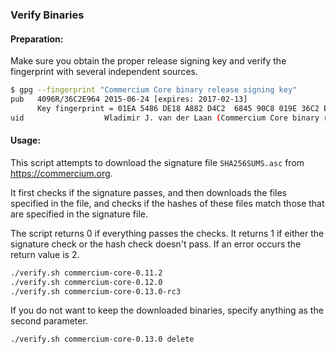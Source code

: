### Verify Binaries

#### Preparation:

Make sure you obtain the proper release signing key and verify the fingerprint with several independent sources.

```sh
$ gpg --fingerprint "Commercium Core binary release signing key"
pub   4096R/36C2E964 2015-06-24 [expires: 2017-02-13]
      Key fingerprint = 01EA 5486 DE18 A882 D4C2  6845 90C8 019E 36C2 E964
uid                  Wladimir J. van der Laan (Commercium Core binary release signing key) <laanwj@gmail.com>
```

#### Usage:

This script attempts to download the signature file `SHA256SUMS.asc` from https://commercium.org.

It first checks if the signature passes, and then downloads the files specified in the file, and checks if the hashes of these files match those that are specified in the signature file.

The script returns 0 if everything passes the checks. It returns 1 if either the signature check or the hash check doesn't pass. If an error occurs the return value is 2.


```sh
./verify.sh commercium-core-0.11.2
./verify.sh commercium-core-0.12.0
./verify.sh commercium-core-0.13.0-rc3
```

If you do not want to keep the downloaded binaries, specify anything as the second parameter.

```sh
./verify.sh commercium-core-0.13.0 delete
```
